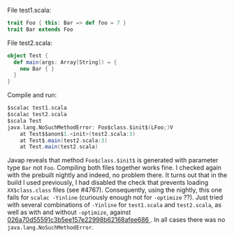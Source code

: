 File test1.scala:
```scala
trait Foo { this: Bar => def foo = 7 }
trait Bar extends Foo
```

File test2.scala:
```scala
object Test {
  def main(args: Array[String]) = {
    new Bar { }
  }
}
```

Compile and run:
```scala
$scalac test1.scala
$scalac test2.scala
$scala Test
java.lang.NoSuchMethodError: Foo$class.$init$(LFoo;)V
	at Test$$anon$1.<init>(test2.scala:3)
	at Test$.main(test2.scala:3)
	at Test.main(test2.scala)
```

Javap reveals that method `Foo$class.$init$` is generated with parameter type `Bar` not `Foo`. Compiling both files together works fine. 
I checked again with the prebuilt nightly and indeed, no problem there. It turns out that in the build I used previously, I had disabled the check that prevents loading `XX$class.class` files (see #4767). Consequently, using the nightly, this one fails for `scalac -Yinline` (curiously enough not for `-optimize` ??).
Just tried with several combinations of `-Yinline` for `test1.scala` and `test2.scala`, as well as with and without `-optimize`, against [026a70d55591c3b5ee157e22998b62168afee686 ](https://github.com/scala/scala/commit/026a70d55591c3b5ee157e22998b62168afee686). In all cases there was no `java.lang.NoSuchMethodError`.
